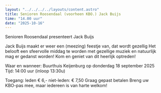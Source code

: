 ```yaml
---
layout: "../../../../layouts/content.astro"
title: Senioren Roosendaal (voorheen KBO.) Jack Buijs
time: "14.00 uur"
date: "2025-10-16"
---
```


Senioren Roosendaal presenteert  Jack Buijs

Jack Buijs maakt er weer een (meezing) feestje van, dat wordt gezellig
Het belooft een sfeervolle middag te worden met gezellige muziek en natuurlijk mag er gedanst worden!
Kom en geniet van dit heerlijk optreden!

Waar en wanneer: Buurthuis Keijenburg op donderdag 18 september 2025
Tijd: 14:00 uur (inloop 13:30u)

Toegang: leden € 6,- niet-leden: € 7,50 Graag gepast betalen
Breng uw KBO-pas mee, maar iedereen is van harte welkom!
